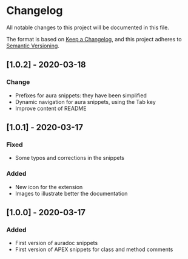 # Changelog
All notable changes to this project will be documented in this file.

The format is based on [Keep a Changelog](https://keepachangelog.com/en/1.0.0/),
and this project adheres to [Semantic Versioning](https://semver.org/spec/v2.0.0.html).

## [1.0.2] - 2020-03-18
### Change
- Prefixes for aura snippets: they have been simplified
- Dynamic navigation for aura snippets, using the Tab key
- Improve content of README

## [1.0.1] - 2020-03-17
### Fixed
- Some typos and corrections in the snippets

### Added
- New icon for the extension
- Images to illustrate better the documentation

## [1.0.0] - 2020-03-17
### Added
- First version of auradoc snippets
- First version of APEX snippets for class and method comments